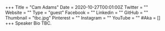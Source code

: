 +++
Title = "Cam Adams"
Date = 2020-10-27T00:01:00Z
Twitter = ""
Website = ""
Type = "guest"
Facebook = ""
Linkedin = ""
GitHub = ""
Thumbnail = "tbc.jpg"
Pinterest = ""
Instagram = ""
YouTube = ""
#Aka = []
+++
Speaker Bio TBC.